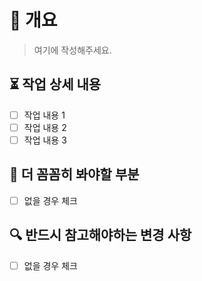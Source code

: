 # 🚀 개요

<!-- 이 PR을 한 줄로 간략하게 설명해주세요. -->
> 여기에 작성해주세요.

## ⏳ 작업 상세 내용

- [ ] 작업 내용 1
- [ ] 작업 내용 2
- [ ] 작업 내용 3

## 📝 더 꼼꼼히 봐야할 부분

<!-- 이 PR에 대해 의견을 묻고 싶은 부분이나 논의 사항, 더 집중적으로 리뷰가 필요한 것들을 적어주세요. -->

- [ ] 없을 경우 체크

## 🔍 반드시 참고해야하는 변경 사항

<!-- 이 PR로 인해 바꿔서 개발을 진행해야하는 것들을 목록으로 적어주세요. -->
<!-- ex) 환경 변수, 변수명, DB 관련 설정 등등 -->

- [ ] 없을 경우 체크
